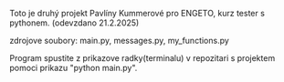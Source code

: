 Toto je druhý projekt Pavlíny Kummerové pro ENGETO, kurz tester s pythonem. (odevzdano 21.2.2025)

zdrojove soubory: main.py, messages.py, my_functions.py

Program spustite z prikazove radky(terminalu) v repozitari s projektem pomoci prikazu "python main.py".
